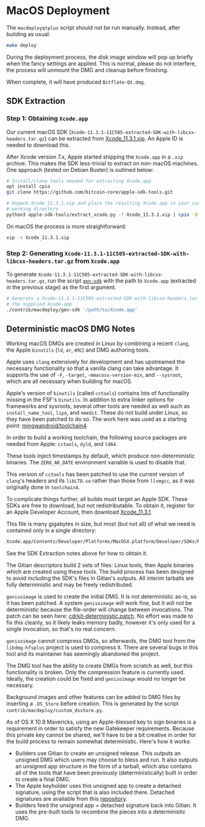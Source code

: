 # MacOS Deployment

The `macdeployqtplus` script should not be run manually. Instead, after building as usual:

```bash
make deploy
```

During the deployment process, the disk image window will pop up briefly
when the fancy settings are applied. This is normal, please do not interfere,
the process will unmount the DMG and cleanup before finishing.

When complete, it will have produced `Bitflate-Qt.dmg`.

## SDK Extraction

### Step 1: Obtaining `Xcode.app`

Our current macOS SDK
(`Xcode-11.3.1-11C505-extracted-SDK-with-libcxx-headers.tar.gz`) can be
extracted from
[Xcode_11.3.1.xip](https://download.developer.apple.com/Developer_Tools/Xcode_11.3.1/Xcode_11.3.1.xip).
An Apple ID is needed to download this.

After Xcode version 7.x, Apple started shipping the `Xcode.app` in a `.xip`
archive. This makes the SDK less-trivial to extract on non-macOS machines. One
approach (tested on Debian Buster) is outlined below:

```bash
# Install/clone tools needed for extracting Xcode.app
apt install cpio
git clone https://github.com/bitcoin-core/apple-sdk-tools.git

# Unpack Xcode_11.3.1.xip and place the resulting Xcode.app in your current
# working directory
python3 apple-sdk-tools/extract_xcode.py -f Xcode_11.3.1.xip | cpio -d -i
```

On macOS the process is more straightforward:

```bash
xip -x Xcode_11.3.1.xip
```

### Step 2: Generating `Xcode-11.3.1-11C505-extracted-SDK-with-libcxx-headers.tar.gz` from `Xcode.app`

To generate `Xcode-11.3.1-11C505-extracted-SDK-with-libcxx-headers.tar.gz`, run
the script [`gen-sdk`](./gen-sdk) with the path to `Xcode.app` (extracted in the
previous stage) as the first argument.

```bash
# Generate a Xcode-11.3.1-11C505-extracted-SDK-with-libcxx-headers.tar.gz from
# the supplied Xcode.app
./contrib/macdeploy/gen-sdk '/path/to/Xcode.app'
```

## Deterministic macOS DMG Notes
Working macOS DMGs are created in Linux by combining a recent `clang`, the Apple
`binutils` (`ld`, `ar`, etc) and DMG authoring tools.

Apple uses `clang` extensively for development and has upstreamed the necessary
functionality so that a vanilla clang can take advantage. It supports the use of `-F`,
`-target`, `-mmacosx-version-min`, and `--sysroot`, which are all necessary when
building for macOS.

Apple's version of `binutils` (called `cctools`) contains lots of functionality missing in the
FSF's `binutils`. In addition to extra linker options for frameworks and sysroots, several
other tools are needed as well such as `install_name_tool`, `lipo`, and `nmedit`. These
do not build under Linux, so they have been patched to do so. The work here was used as
a starting point: [mingwandroid/toolchain4](https://github.com/mingwandroid/toolchain4).

In order to build a working toolchain, the following source packages are needed from
Apple: `cctools`, `dyld`, and `ld64`.

These tools inject timestamps by default, which produce non-deterministic binaries. The
`ZERO_AR_DATE` environment variable is used to disable that.

This version of `cctools` has been patched to use the current version of `clang`'s headers
and its `libLTO.so` rather than those from `llvmgcc`, as it was originally done in `toolchain4`.

To complicate things further, all builds must target an Apple SDK. These SDKs are free to
download, but not redistributable. To obtain it, register for an Apple Developer Account,
then download [Xcode_11.3.1](https://download.developer.apple.com/Developer_Tools/Xcode_11.3.1/Xcode_11.3.1.xip).

This file is many gigabytes in size, but most (but not all) of what we need is
contained only in a single directory:

```bash
Xcode.app/Contents/Developer/Platforms/MacOSX.platform/Developer/SDKs/MacOSX.sdk
```

See the SDK Extraction notes above for how to obtain it.

The Gitian descriptors build 2 sets of files: Linux tools, then Apple binaries which are
created using these tools. The build process has been designed to avoid including the
SDK's files in Gitian's outputs. All interim tarballs are fully deterministic and may be freely
redistributed.

`genisoimage` is used to create the initial DMG. It is not deterministic as-is, so it has been
patched. A system `genisoimage` will work fine, but it will not be deterministic because
the file-order will change between invocations. The patch can be seen here: [cdrkit-deterministic.patch](https://github.com/bitcoin/bitcoin/blob/master/depends/patches/native_cdrkit/cdrkit-deterministic.patch).
No effort was made to fix this cleanly, so it likely leaks memory badly, however it's only used for
a single invocation, so that's no real concern.

`genisoimage` cannot compress DMGs, so afterwards, the DMG tool from the
`libdmg-hfsplus` project is used to compress it. There are several bugs in this tool and its
maintainer has seemingly abandoned the project.

The DMG tool has the ability to create DMGs from scratch as well, but this functionality is
broken. Only the compression feature is currently used. Ideally, the creation could be fixed
and `genisoimage` would no longer be necessary.

Background images and other features can be added to DMG files by inserting a
`.DS_Store` before creation. This is generated by the script `contrib/macdeploy/custom_dsstore.py`.

As of OS X 10.9 Mavericks, using an Apple-blessed key to sign binaries is a requirement in
order to satisfy the new Gatekeeper requirements. Because this private key cannot be
shared, we'll have to be a bit creative in order for the build process to remain somewhat
deterministic. Here's how it works:

- Builders use Gitian to create an unsigned release. This outputs an unsigned DMG which
  users may choose to bless and run. It also outputs an unsigned app structure in the form
  of a tarball, which also contains all of the tools that have been previously (deterministically)
  built in order to create a final DMG.
- The Apple keyholder uses this unsigned app to create a detached signature, using the
  script that is also included there. Detached signatures are available from this [repository](https://github.com/bitcoin-core/bitcoin-detached-sigs).
- Builders feed the unsigned app + detached signature back into Gitian. It uses the
  pre-built tools to recombine the pieces into a deterministic DMG.
